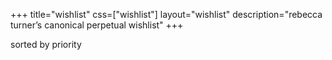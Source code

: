 +++
title="wishlist"
css=["wishlist"]
layout="wishlist"
description="rebecca turner’s canonical perpetual wishlist"
+++

sorted by priority
